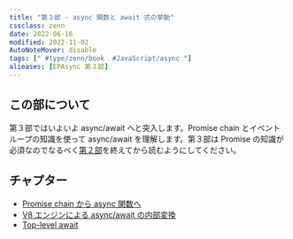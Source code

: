 ```yaml
---
title: "第３部 - async 関数と await 式の挙動"
cssclass: zenn
date: 2022-06-16
modified: 2022-11-02
AutoNoteMover: disable
tags: [" #type/zenn/book  #JavaScript/async "]
alieases: [EPAsync 第３部]
---
```


## この部について

第３部ではいよいよ async/await へと突入します。Promise chain とイベントループの知識を使って async/await を理解します。第３部は Promise の知識が必須なのでなるべく[第２部](part-02-epasync)を終えてから読むようにしてください。

## チャプター

- [Promise chain から async 関数へ](14-epasync-chain-to-async-await)
- [V8 エンジンによる async/await の内部変換](15-epasync-v8-converting)
- [Top-level await](16-epasync-top-level-async)
